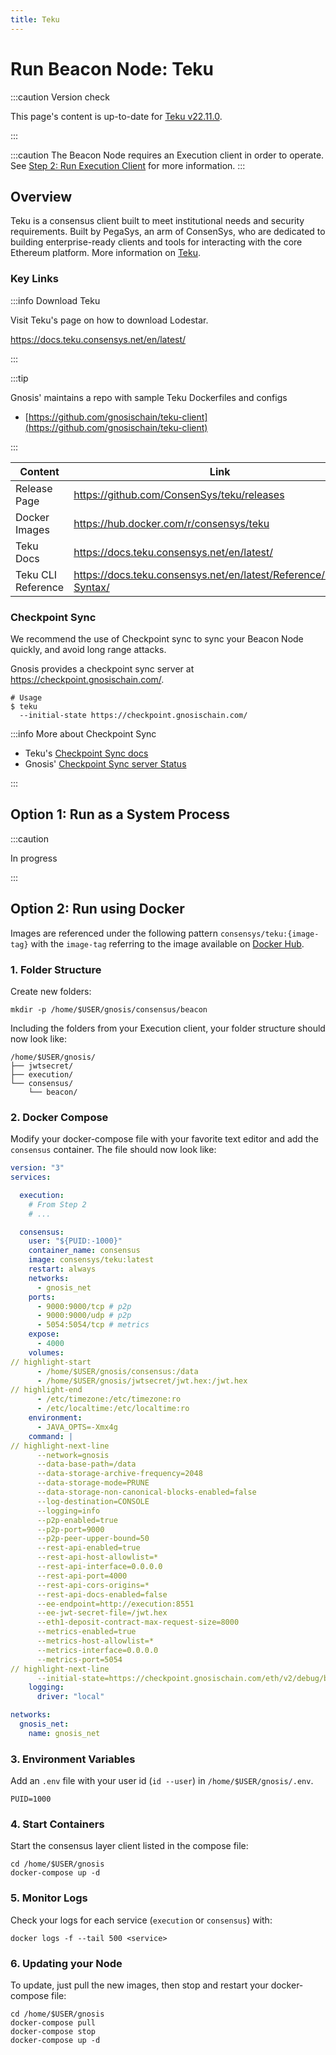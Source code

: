 ```yaml
---
title: Teku
---
```


# Run Beacon Node: Teku

:::caution Version check

This page's content is up-to-date for [Teku v22.11.0](https://github.com/ConsenSys/teku/releases/tag/22.11.0).

:::

:::caution
The Beacon Node requires an Execution client in order to operate. See [Step 2: Run Execution Client](../execution/) for more information.
:::

## Overview

Teku is a consensus client built to meet institutional needs and security requirements. Built by PegaSys, an arm of ConsenSys, who are dedicated to building enterprise-ready clients and tools for interacting with the core Ethereum platform. More information on [Teku](https://consensys.net/knowledge-base/ethereum-2/teku/).

### Key Links

:::info Download Teku

Visit Teku's page on how to download Lodestar. 

https://docs.teku.consensys.net/en/latest/

:::

:::tip

Gnosis' maintains a repo with sample Teku Dockerfiles and configs
- [https://github.com/gnosischain/teku-client](https://github.com/gnosischain/teku-client)

:::

| Content            | Link                                                                |
| ------------------ | ------------------------------------------------------------------- |
| Release Page       | https://github.com/ConsenSys/teku/releases                          |
| Docker Images      | https://hub.docker.com/r/consensys/teku                             |
| Teku Docs          | https://docs.teku.consensys.net/en/latest/                          |
| Teku CLI Reference | https://docs.teku.consensys.net/en/latest/Reference/CLI/CLI-Syntax/ |

### Checkpoint Sync

We recommend the use of Checkpoint sync to sync your Beacon Node quickly, and avoid long range attacks. 

Gnosis provides a checkpoint sync server at https://checkpoint.gnosischain.com/. 

```shell
# Usage
$ teku
  --initial-state https://checkpoint.gnosischain.com/
```

:::info More about Checkpoint Sync

- Teku's [Checkpoint Sync docs](https://docs.teku.consensys.net/en/latest/HowTo/Get-Started/Checkpoint-Start/)
- Gnosis' [Checkpoint Sync server Status](https://checkpoint.gnosischain.com/)

:::

## Option 1: Run as a System Process 

:::caution

In progress

:::

## Option 2: Run using Docker

Images are referenced under the following pattern `consensys/teku:{image-tag}` with the `image-tag` referring to the image available on [Docker Hub](https://hub.docker.com/r/consensys/teku/tags).


### 1. Folder Structure

Create new folders:

```shell
mkdir -p /home/$USER/gnosis/consensus/beacon
```

Including the folders from your Execution client, your folder structure should now look like:

```
/home/$USER/gnosis/
├── jwtsecret/
├── execution/
└── consensus/
    └── beacon/
```


### 2. Docker Compose

Modify your docker-compose file with your favorite text editor and add the `consensus` container. The file should now look like:

```yaml title="/home/$USER/gnosis/docker-compose.yml" showLineNumbers
version: "3"
services:

  execution:
    # From Step 2
    # ...

  consensus:
    user: "${PUID:-1000}"
    container_name: consensus
    image: consensys/teku:latest
    restart: always
    networks:
      - gnosis_net
    ports:
      - 9000:9000/tcp # p2p
      - 9000:9000/udp # p2p
      - 5054:5054/tcp # metrics
    expose:
      - 4000
    volumes:
// highlight-start
      - /home/$USER/gnosis/consensus:/data
      - /home/$USER/gnosis/jwtsecret/jwt.hex:/jwt.hex
// highlight-end
      - /etc/timezone:/etc/timezone:ro
      - /etc/localtime:/etc/localtime:ro
    environment:
      - JAVA_OPTS=-Xmx4g
    command: |
// highlight-next-line
      --network=gnosis
      --data-base-path=/data
      --data-storage-archive-frequency=2048
      --data-storage-mode=PRUNE
      --data-storage-non-canonical-blocks-enabled=false
      --log-destination=CONSOLE
      --logging=info
      --p2p-enabled=true
      --p2p-port=9000
      --p2p-peer-upper-bound=50
      --rest-api-enabled=true
      --rest-api-host-allowlist=*
      --rest-api-interface=0.0.0.0
      --rest-api-port=4000
      --rest-api-cors-origins=*
      --rest-api-docs-enabled=false
      --ee-endpoint=http://execution:8551
      --ee-jwt-secret-file=/jwt.hex
      --eth1-deposit-contract-max-request-size=8000
      --metrics-enabled=true
      --metrics-host-allowlist=*
      --metrics-interface=0.0.0.0
      --metrics-port=5054
// highlight-next-line
      --initial-state=https://checkpoint.gnosischain.com/eth/v2/debug/beacon/states/finalized
    logging:
      driver: "local"

networks:
  gnosis_net:
    name: gnosis_net
```

### 3. Environment Variables

Add an `.env` file with your user id (`id --user`) in `/home/$USER/gnosis/.env`.

``` title="/home/$USER/gnosis/.env
PUID=1000
```

### 4. Start Containers

Start the consensus layer client listed in the compose file:

```shell
cd /home/$USER/gnosis
docker-compose up -d
```


### 5. Monitor Logs

Check your logs for each service (`execution` or `consensus`) with:

```shell
docker logs -f --tail 500 <service>
```


### 6. Updating your Node

To update, just pull the new images, then stop and restart your docker-compose file:

```shell
cd /home/$USER/gnosis
docker-compose pull
docker-compose stop
docker-compose up -d
```
